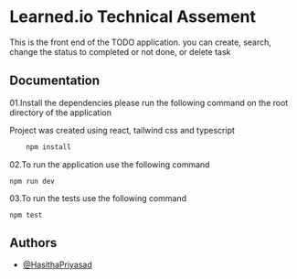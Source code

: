 
# Learned.io Technical Assement

This is the front end of the TODO application. you can create, search, change the status to completed or not done, or delete task


## Documentation

01.Install the dependencies please run the following command on the root directory of the application

Project was created using react, tailwind css and typescript 

```bash
    npm install
```
02.To run the application use the following command



    npm run dev


03.To run the tests use the following command



    npm test




## Authors

- [@HasithaPriyasad](https://github.com/HasithaPriyasad)

